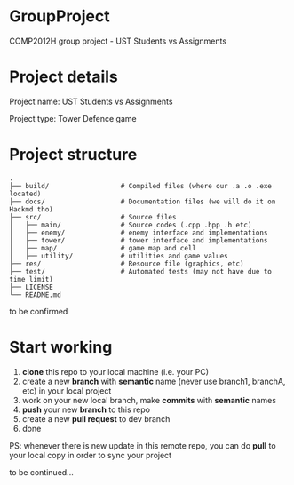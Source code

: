 # GroupProject
COMP2012H group project - UST Students vs Assignments

# Project details
Project name: UST Students vs Assignments

Project type: Tower Defence game

# Project structure
```
.
├── build/                  # Compiled files (where our .a .o .exe located)
├── docs/                   # Documentation files (we will do it on Hackmd tho)
├── src/                    # Source files
│   ├── main/               # Source codes (.cpp .hpp .h etc)
│   ├── enemy/              # enemy interface and implementations
│   ├── tower/              # tower interface and implementations
│   ├── map/                # game map and cell
│   ├── utility/            # utilities and game values
├── res/                    # Resource file (graphics, etc)
├── test/                   # Automated tests (may not have due to time limit)
├── LICENSE
└── README.md
```
to be confirmed

# Start working
1. **clone** this repo to your local machine (i.e. your PC)
2.  create a new **branch** with **semantic** name (never use branch1, branchA, etc) in your local project
3. work on your new local branch, make **commits** with **semantic** names
4. **push** your new **branch** to this repo
5. create a new **pull request** to dev branch
6. done

PS: whenever there is new update in this remote repo, you can do **pull** to your local copy in order to sync your project

to be continued...
